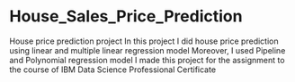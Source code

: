 # House_Sales_Price_Prediction
House price prediction project
In this project I did house price prediction using linear and multiple linear regression model
Moreover, I used Pipeline and Polynomial regression model
I made this project for the assignment to the course of IBM Data Science Professional Certificate
